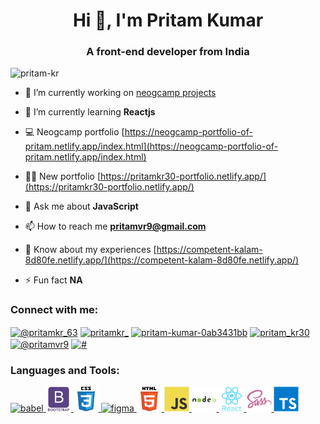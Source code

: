 <h1 align="center">Hi 👋, I'm Pritam Kumar</h1>
<h3 align="center">A front-end developer from India</h3>

<p align="left"> <img src="https://komarev.com/ghpvc/?username=pritam-kr&label=Profile%20views&color=0e75b6&style=flat" alt="pritam-kr" /> </p>

- 🔭 I’m currently working on [neogcamp projects](https://neocamp-level-zero-projects.netlify.app/)

- 🌱 I’m currently learning **Reactjs**

- 💻 Neogcamp portfolio [https://neogcamp-portfolio-of-pritam.netlify.app/index.html](https://neogcamp-portfolio-of-pritam.netlify.app/index.html)

- 👨‍💻 New portfolio [https://pritamkr30-portfolio.netlify.app/](https://pritamkr30-portfolio.netlify.app/)

- 💬 Ask me about **JavaScript**

- 📫 How to reach me **pritamvr9@gmail.com**

- 📄 Know about my experiences [https://competent-kalam-8d80fe.netlify.app/](https://competent-kalam-8d80fe.netlify.app/)

- ⚡ Fun fact **NA**

<h3 align="left">Connect with me:</h3>
<p align="left">
<a href="https://dev.to/@pritamkr_63" target="blank"><img align="center" src="https://cdn.jsdelivr.net/npm/simple-icons@3.0.1/icons/dev-dot-to.svg" alt="@pritamkr_63" height="30" width="40" /></a>
<a href="https://twitter.com/pritamkr_" target="blank"><img align="center" src="https://raw.githubusercontent.com/rahuldkjain/github-profile-readme-generator/master/src/images/icons/Social/twitter.svg" alt="pritamkr_" height="30" width="40" /></a>
<a href="https://linkedin.com/in/pritam-kumar-0ab3431bb" target="blank"><img align="center" src="https://raw.githubusercontent.com/rahuldkjain/github-profile-readme-generator/master/src/images/icons/Social/linked-in-alt.svg" alt="pritam-kumar-0ab3431bb" height="30" width="40" /></a>
<a href="https://instagram.com/pritam_kr30" target="blank"><img align="center" src="https://raw.githubusercontent.com/rahuldkjain/github-profile-readme-generator/master/src/images/icons/Social/instagram.svg" alt="pritam_kr30" height="30" width="40" /></a>
<a href="https://medium.com/@pritamvr9" target="blank"><img align="center" src="https://raw.githubusercontent.com/rahuldkjain/github-profile-readme-generator/master/src/images/icons/Social/medium.svg" alt="@pritamvr9" height="30" width="40" /></a>
<a href="/#" target="blank"><img align="center" src="https://raw.githubusercontent.com/rahuldkjain/github-profile-readme-generator/master/src/images/icons/Social/rss.svg" alt="#" height="30" width="40" /></a>
</p>

<h3 align="left">Languages and Tools:</h3>
<p align="left"> <a href="https://babeljs.io/" target="_blank"> <img src="https://www.vectorlogo.zone/logos/babeljs/babeljs-icon.svg" alt="babel" width="40" height="40"/> </a> <a href="https://getbootstrap.com" target="_blank"> <img src="https://raw.githubusercontent.com/devicons/devicon/master/icons/bootstrap/bootstrap-plain-wordmark.svg" alt="bootstrap" width="40" height="40"/> </a> <a href="https://www.w3schools.com/css/" target="_blank"> <img src="https://raw.githubusercontent.com/devicons/devicon/master/icons/css3/css3-original-wordmark.svg" alt="css3" width="40" height="40"/> </a> <a href="https://www.figma.com/" target="_blank"> <img src="https://www.vectorlogo.zone/logos/figma/figma-icon.svg" alt="figma" width="40" height="40"/> </a>  <a href="https://www.w3.org/html/" target="_blank"> <img src="https://raw.githubusercontent.com/devicons/devicon/master/icons/html5/html5-original-wordmark.svg" alt="html5" width="40" height="40"/> </a> <a href="https://developer.mozilla.org/en-US/docs/Web/JavaScript" target="_blank"> <img src="https://raw.githubusercontent.com/devicons/devicon/master/icons/javascript/javascript-original.svg" alt="javascript" width="40" height="40"/> </a> <a href="https://www.mongodb.com/" target="_blank">  <a href="https://nodejs.org" target="_blank"> <img src="https://raw.githubusercontent.com/devicons/devicon/master/icons/nodejs/nodejs-original-wordmark.svg" alt="nodejs" width="40" height="40"/> </a> <a href="https://reactjs.org/" target="_blank"> <img src="https://raw.githubusercontent.com/devicons/devicon/master/icons/react/react-original-wordmark.svg" alt="react" width="40" height="40"/> </a> <a href="https://sass-lang.com" target="_blank"> <img src="https://raw.githubusercontent.com/devicons/devicon/master/icons/sass/sass-original.svg" alt="sass" width="40" height="40"/> </a> <a href="https://www.typescriptlang.org/" target="_blank"> <img src="https://raw.githubusercontent.com/devicons/devicon/master/icons/typescript/typescript-original.svg" alt="typescript" width="40" height="40"/> </a> </p>
